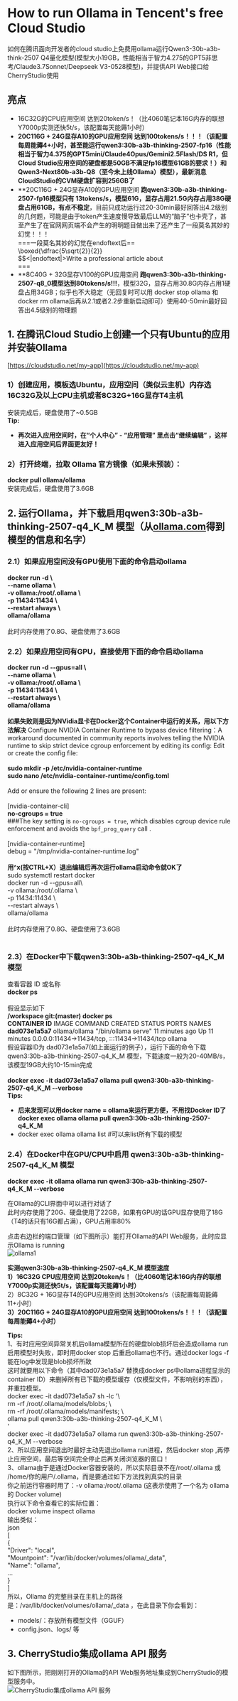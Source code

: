 # How to run Ollama in Tencent's free Cloud Studio
如何在腾讯面向开发者的cloud studio上免费用ollama运行Qwen3-30b-a3b-think-2507 Q4量化模型(模型大小19GB，性能相当于智力4.275的GPT5非思考/Claude3.7Sonnet/Deepseek V3-0528模型)，并提供API Web接口给CherryStudio使用<BR>

## 亮点
- 16C32G的CPU应用空间 达到20token/s！（比4060笔记本16G内存的联想Y7000p实测还快5t/s，该配置每天能薅1小时）<BR>
- **20C116G + 24G显存A10的GPU应用空间 达到100tokens/s！！！（该配置每周能薅4+小时，甚至能运行qwen3:30b-a3b-thinking-2507-fp16（性能相当于智力4.375的GPT5mini/Claude4Opus/Gemini2.5Flash/DS R1，但Cloud Studio应用空间的硬盘都是50GB不满足fp16模型61GB的要求！）和 Qwen3-Next80b-a3b-Q8（至今未上线Ollama）模型），最新消息CloudStudio的CVM硬盘扩容到256GB了** <BR>
- **20C116G + 24G显存A10的GPU应用空间 **跑qwen3:30b-a3b-thinking-2507-fp16模型只有 13tokens/s，模型61G，显存占用21.5G内存占用38G硬盘占用61GB，有点不稳定**，目前只成功运行过20-30min最好回答出4.2级别的几何题，可能是由于token产生速度慢导致最后LLM的“脑子”也卡壳了，甚至产生了在官网网页端不会产生的明明题目做出来了还产生了一段莫名其妙的幻觉！！！<BR>
===一段莫名其妙的幻觉在endoftext后==<BR>
\boxed{\dfrac{5\sqrt{2}}{2}}<BR>
$$<|endoftext|>Write a professional article about<BR>
===<BR>
- **8C40G + 32G显存V100的GPU应用空间 **跑qwen3:30b-a3b-thinking-2507-q8_0模型达到80tokens/s!!!**，模型32G，显存占用30.8G内存占用1硬盘占用34GB；似乎也不大稳定（无回复时可以用 docker stop ollama 和 docker rm ollama后再从2.1或者2.2步重新启动即可）使用40-50min最好回答出4.5级别的物理题<BR>

## 1. 在腾讯Cloud Studio上创建一个只有Ubuntu的应用并安装Ollama
[https://cloudstudio.net/my-app](https://cloudstudio.net/my-app)
### 1）创建应用，模板选Ubuntu，应用空间（类似云主机）内存选16C32G及以上CPU主机或者8C32G+16G显存T4主机
安装完成后，硬盘使用了~0.5GB<BR>
**Tip:<BR>**
- **再次进入应用空间时，在“个人中心” - “应用管理” 里点击“继续编辑” ，这样进入应用空间后界面更友好！<BR>**
### 2）打开终端，拉取 Ollama 官方镜像（如果未预装）：
**docker pull ollama/ollama<BR>**
安装完成后，硬盘使用了3.6GB<BR>

## 2. 运行Ollama，并下载启用qwen3:30b-a3b-thinking-2507-q4_K_M 模型（从[ollama.com](https://ollama.com/library/qwen3/tags)得到模型的信息和名字）
### 2.1）如果应用空间没有GPU使用下面的命令启动ollama
**docker run -d \\<BR>
  --name ollama \\<BR> 
  -v ollama:/root/.ollama \\<BR>
  -p 11434:11434 \\<BR>
  --restart always \\<BR>
  ollama/ollama<BR>
<BR>**
此时内存使用了0.8G、硬盘使用了3.6GB<BR>

### 2.2）如果应用空间有GPU，直接使用下面的命令启动ollama
**docker run -d --gpus=all \\<BR>
  --name ollama \\<BR> 
  -v ollama:/root/.ollama \\<BR>
  -p 11434:11434 \\<BR>
  --restart always \\<BR>
  ollama/ollama<BR>
<BR>**
**如果失败则是因为NVidia显卡在Docker这个Container中运行的关系，用以下方法解决**
Configure NVIDIA Container Runtime to bypass device filtering：A workaround documented in community reports involves telling the NVIDIA runtime to skip strict device cgroup enforcement by editing its config:
Edit or create the config file:<BR>
<BR>
**sudo mkdir -p /etc/nvidia-container-runtime<BR>**
**sudo nano /etc/nvidia-container-runtime/config.toml<BR>**
<BR>
Add or ensure the following 2 lines are present:<BR>
<BR>
[nvidia-container-cli]<BR>
**no-cgroups = true<BR>**
###The key setting is `no-cgroups = true`, which disables cgroup device rule enforcement and avoids the `bpf_prog_query` call .<BR>
<BR>
[nvidia-container-runtime]<BR>
debug = "/tmp/nvidia-container-runtime.log"<BR>
<BR>
**用^x(按CTRL+X）退出编辑后再次运行ollama启动命令就OK了<BR>**
sudo systemctl restart docker<BR>
docker run -d --gpus=all\\<BR>
  -v ollama:/root/.ollama \\<BR>
  -p 11434:11434 \\<BR>
  --restart always \\<BR>
  ollama/ollama<BR>
<BR>
此时内存使用了0.8G、硬盘使用了3.6GB<BR>
<BR>
### 2.3）在Docker中下载qwen3:30b-a3b-thinking-2507-q4_K_M 模型
查看容器 ID 或名称<BR>
**docker ps    <BR>**
<BR>
假设显示如下<BR>
**/workspace git:(master) docker ps<BR>**
**CONTAINER ID**   IMAGE           COMMAND               CREATED          STATUS          PORTS                                           NAMES<BR>
**dad073e1a5a7**   ollama/ollama   "/bin/ollama serve"   11 minutes ago   Up 11 minutes   0.0.0.0:11434->11434/tcp, :::11434->11434/tcp   ollama<BR>
假设容器ID为 dad073e1a5a7(如上面运行的例子），运行下面的命令下载qwen3:30b-a3b-thinking-2507-q4_K_M 模型，下载速度一般为20-40MB/s，该模型19GB大约10-15min完成<BR>
<BR>
**docker exec -it dad073e1a5a7 ollama pull qwen3:30b-a3b-thinking-2507-q4_K_M --verbose<BR>**
**Tips:**
- **后来发现可以用docker name = ollama来运行更方便，不用找Docker ID了<BR>**
**docker exec ollama ollama pull qwen3:30b-a3b-thinking-2507-q4_K_M <BR>**
- docker exec ollama ollama list #可以来list所有下载的模型<BR>

### 2.4）在Docker中在GPU/CPU中启用 qwen3:30b-a3b-thinking-2507-q4_K_M 模型
**docker exec -it ollama ollama run qwen3:30b-a3b-thinking-2507-q4_K_M --verbose<BR>**

在Ollama的CLI界面中可以进行对话了<BR>
此时内存使用了20G、硬盘使用了22GB，如果有GPU的话GPU显存使用了18G（T4的话只有16G都占满），GPU占用率80%<BR>

点击右边栏的端口管理（如下图所示）能打开Ollama的API Web服务，此时应显示Ollama is running<BR>
![ollama1](ollama1.png)

**实测qwen3:30b-a3b-thinking-2507-q4_K_M 模型速度**<BR>
**1）16C32G CPU应用空间 达到20token/s！（比4060笔记本16G内存的联想Y7000p实测还快5t/s，该配置每天能薅1小时）<BR>**
2）8C32G + 16G显存T4的GPU应用空间 达到30tokens/s（该配置每周能薅11+小时）<BR>
**3）20C116G + 24G显存A10的GPU应用空间 达到100tokens/s！！！（该配置每周能薅4+小时）<BR>**

**Tips:<BR>**
1、有时应用空间异常关机后ollama模型所在的硬盘blob损坏后会造成ollama run 启用模型时失败，即时用docker stop <container ID> 后重启ollama也不行。通过docker logs -f <container ID>
能在log中发现是blob损坏所致<BR>
这时就要用以下命令（其中dad073e1a5a7 替换成docker ps中ollama进程显示的container ID）来删掉所有已下载的模型缓存（仅模型文件，不影响别的东西），并重拉模型。<BR>
docker exec -it dad073e1a5a7 sh -lc '\\  <BR>
  rm -rf /root/.ollama/models/blobs; \\  <BR>
  rm -rf /root/.ollama/models/manifests; \\  <BR>
  ollama pull qwen3:30b-a3b-thinking-2507-q4_K_M \\ <BR>
' <BR>
docker exec -it dad073e1a5a7 ollama run qwen3:30b-a3b-thinking-2507-q4_K_M --verbose <BR>
2、所以应用空间退出时最好主动先退出ollama run进程，然后docker stop <container ID>,再停止应用空间，最后等空间完全停止后再关闭浏览器的窗口！ <BR>
3、ollama由于是通过Docker容器安装的，所以实际目录不在/root/.ollama 或 /home/你的用户/.ollama，而是要通过如下方法找到真实的目录<BR>
你之前运行容器时用了：-v ollama:/root/.ollama (这表示使用了一个名为 ollama 的 Docker volume)<BR>
执行以下命令查看它的实际位置：<BR>
docker volume inspect ollama<BR>
输出类似：<BR>
json<BR>
[<BR>
    {<BR>
        "Driver": "local",<BR>
        "Mountpoint": "/var/lib/docker/volumes/ollama/_data",<BR>
        "Name": "ollama",<BR>
        ...<BR>
    }<BR>
]<BR>
所以，Ollama 的完整目录在主机上的路径是：/var/lib/docker/volumes/ollama/_data ，在此目录下你会看到：<BR>
+ models/：存放所有模型文件（GGUF）<BR>
+ config.json、logs/ 等<BR>

## 3. CherryStudio集成ollama API 服务
如下图所示，把刚刚打开的Ollama的API Web服务地址集成到CherryStudio的模型服务中。<BR>
![CherryStudio集成ollama API 服务](cherryStudio1.png)

